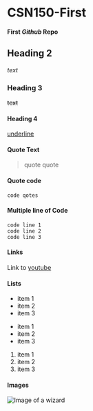# CSN150-First
**First _Github_ Repo**

## Heading 2
_text_

### Heading 3
~~text~~


#### Heading 4
<ins>underline</ins>

#### Quote Text
> quote quote

#### Quote code
`code qotes`

#### Multiple line of Code
```
code line 1
code line 2
code line 3
```

#### Links
Link to [youtube](https://youtube.com})

#### Lists
- item 1
- item 2
- item 3

* item 1
* item 2
* item 3

1. item 1
2. item 2
3. item 3

#### Images
![Image of a wizard](Chttps://github.com/aulkins/CSN150-First/blob/1761ebb9b4517f7677e53b12b9aa700e0962ac89/Code%20Wizard.jpg)

